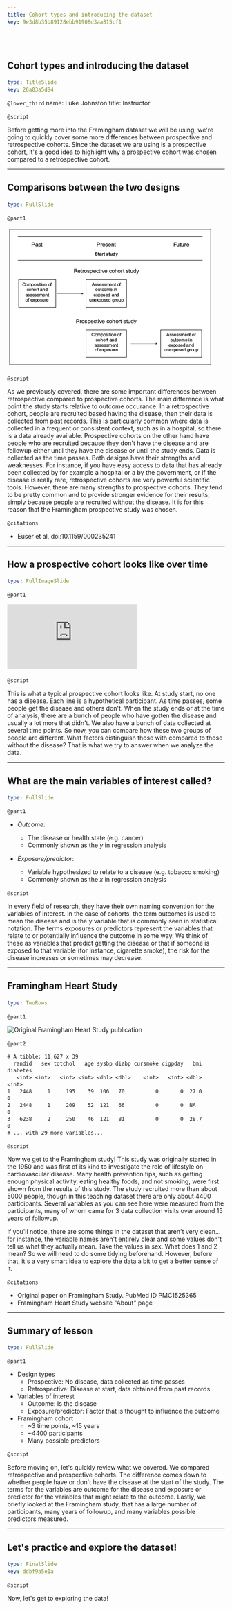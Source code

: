 ```yaml
---
title: Cohort types and introducing the dataset
key: 9e3d8b35b89128ebb91908d3aa815cf1


---
```

## Cohort types and introducing the dataset

```yaml
type: TitleSlide
key: 26a03a5d84
```

`@lower_third`
name: Luke Johnston
title: Instructor

`@script`

Before getting more into the Framingham dataset we will be using, we're going to
quickly cover some more differences between prospective and retrospective
cohorts. Since the dataset we are using is a prospective cohort, it's a good
idea to highlight why a prospective cohort was chosen compared to a
retrospective cohort.

---
## Comparisons between the two designs

```yaml
type: FullSlide
```

`@part1`

![Retrospective vs prospective cohorts](datasets/pro-vs-retro.png)

`@script`

As we previously covered, there are some important differences between
retrospective compared to prospective cohorts. The main difference is what point
the study starts relative to outcome occurance. In a retrospective cohort,
people are recruited based having the disease, then their data is collected from
past records. This is particularly common where data is collected in a frequent
or consistent context, such as in a hospital, so there is a data already
available. Prospective cohorts on the other hand have people who are recruited
because they don't have the disease and are followup either until they have the
disease or until the study ends. Data is collected as the time passes. Both
designs have their strengths and weaknesses. For instance, if you have easy
access to data that has already been collected by for example a hospital or a
by the government, or if the disease is really rare, retrospective cohorts are
very powerful scientific tools. However, there are many strengths to prospective
cohorts. They tend to be pretty common and to provide stronger evidence for
their results, simply because people are recruited without the disease. It is for
this reason that the Framingham prospective study was chosen.

`@citations`

- Euser et al, doi:10.1159/000235241

---
## How a prospective cohort looks like over time

```yaml
type: FullImageSlide
```

`@part1`

![Visual example of a prospective cohort](http://s3.amazonaws.com/assets.datacamp.com/production/repositories/2079/datasets/ff01e663a23c9cd65df9b4ddc46d5bc46b1647a6/prospective-cohort-visual-example.pdf)

`@script`

This is what a typical prospective cohort looks like. At study start, no one has
a disease. Each line is a hypothetical participant. As time passes, some people
get the disease and others don't. When the study ends or at the time of analysis,
there are a bunch of people who have gotten the disease and usually a lot more 
that didn't. We also have a bunch of data collected at several time points. So
now, you can compare how these two groups of people are different. What factors
distinguish those with compared to those without the disease? That is what we
try to answer when we analyze the data.

---
## What are the main variables of interest called?

```yaml
type: FullSlide
```

`@part1`

- *Outcome*: 
    - The disease or health state (e.g. cancer)
    - Commonly shown as the $y$ in regression analysis

- *Exposure/predictor*: 
    - Variable hypothesized to relate to a disease (e.g. tobacco smoking)
    - Commonly shown as the $x$ in regression analysis

`@script`

In every field of research, they have their own naming convention for the
variables of interest. In the case of cohorts, the term outcomes is used to 
mean the disease and is the y variable that is commonly seen in statistical
notation. The terms exposures or predictors represent the variables that relate
to or potentially influence the outcome in some way. We think of these as variables
that predict getting the disease or that if someone is exposed to that variable
(for instance, cigarette smoke), the risk for the disease increases or sometimes
may decrease.

---
## Framingham Heart Study

```yaml
type: TwoRows
```

`@part1`

![Original Framingham Heart Study publication](http://s3.amazonaws.com/assets.datacamp.com/production/repositories/2079/datasets/fb4a5797d1d3f1ea761ce274b23248e606775bf0/framingham-study.png)

`@part2`

```
# A tibble: 11,627 x 39
  randid   sex totchol   age sysbp diabp cursmoke cigpday   bmi diabetes
   <int> <int>   <int> <int> <dbl> <dbl>    <int>   <int> <dbl>    <int>
1   2448     1     195    39  106   70          0       0  27.0        0
2   2448     1     209    52  121   66          0       0  NA          0
3   6238     2     250    46  121   81          0       0  28.7        0
# ... with 29 more variables...
```

`@script`

Now we get to the Framingham study! This study was originally started in the 1950
and was first of its kind to investigate the role of lifestyle on cardiovascular
disease. Many health prevention tips, such as getting enough physical activity,
eating healthy foods, and not smoking, were first shown from the results of this
study. The study recruited more than about 5000 people, though in this teaching
dataset there are only about 4400 participants. Several variables as you can see
here were measured from the participants, many of whom came for 3 data
collection visits over around 15 years of followup. 

If you'll notice, there are some things in the dataset that aren't very clean...
for instance, the variable names aren't entirely clear and some values don't tell
us what they actually mean. Take the values in sex. What does 1 and 2 mean? So
we will need to do some tidying beforehand. However, before that, it's a very
smart idea to explore the data a bit to get a better sense of it.

`@citations`

- Original paper on Framingham Study. PubMed ID PMC1525365
- Framingham Heart Study website "About" page

---
## Summary of lesson

```yaml
type: FullSlide
```

`@part1`

- Design types
    - Prospective: No disease, data collected as time passes
    - Retrospective: Disease at start, data obtained from past records
- Variables of interest
    - Outcome: Is the disease 
    - Exposure/predictor: Factor that is thought to influence the outcome
- Framingham cohort
    - ~3 time points, ~15 years
    - ~4400 participants
    - Many possible predictors

`@script`

Before moving on, let's quickly review what we covered. We compared retrospective 
and prospective cohorts. The difference comes down to whether people have or don't 
have the disease at the start of the study. The terms for the variables are outcome
for the disease and exposure or predictor for the variables that might relate to
the outcome. Lastly, we briefly looked at the Framingham study, that has a large
number of participants, many years of followup, and many variables possible
predictors measured.

---
## Let's practice and explore the dataset!

```yaml
type: FinalSlide
key: ddbf9a5e1a
```

`@script`

Now, let's get to exploring the data!
